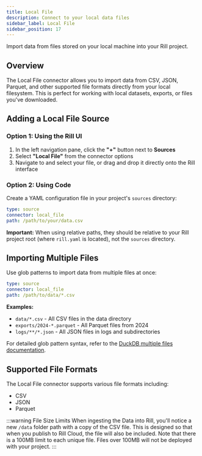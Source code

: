 ```yaml
---
title: Local File
description: Connect to your local data files
sidebar_label: Local File
sidebar_position: 17
---
```


Import data from files stored on your local machine into your Rill project.

## Overview

The Local File connector allows you to import data from CSV, JSON, Parquet, and other supported file formats directly from your local filesystem. This is perfect for working with local datasets, exports, or files you've downloaded.

## Adding a Local File Source

### Option 1: Using the Rill UI

1. In the left navigation pane, click the **"+"** button next to **Sources**
2. Select **"Local File"** from the connector options
3. Navigate to and select your file, or drag and drop it directly onto the Rill interface

### Option 2: Using Code

Create a YAML configuration file in your project's `sources` directory:

```yaml
type: source
connector: local_file
path: /path/to/your/data.csv
```

**Important:** When using relative paths, they should be relative to your Rill project root (where `rill.yaml` is located), not the `sources` directory.

## Importing Multiple Files

Use glob patterns to import data from multiple files at once:

```yaml
type: source
connector: local_file
path: /path/to/data/*.csv
```

**Examples:**
- `data/*.csv` - All CSV files in the data directory
- `exports/2024-*.parquet` - All Parquet files from 2024
- `logs/**/*.json` - All JSON files in logs and subdirectories

For detailed glob pattern syntax, refer to the [DuckDB multiple files documentation](https://duckdb.org/docs/stable/data/multiple_files/overview.html).

## Supported File Formats

The Local File connector supports various file formats including:
- CSV
- JSON
- Parquet


:::warning File Size Limits
When ingesting the Data into Rill, you'll notice a new `/data` folder path with a copy of the CSV file. This is designed so that when you publish to Rill Cloud, the file will also be included. Note that there is a 100MB limit to each unique file. Files over 100MB will not be deployed with your project.
:::
